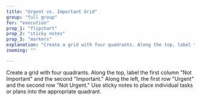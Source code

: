 ```yaml
---
title: "Urgent vs. Important Grid"
group: "full group"
for: "execution"
prop_1: "flipchart"
prop_2: "sticky notes"
prop_3: "markers"
explanation: "Create a grid with four quadrants. Along the top, label the first column \"Not Important\" and the second \"Important.\" Along the left, the first row \"Urgent\" and the second row \"Not Urgent.\" Use sticky notes to place individual tasks or plans into the appropriate quadrant."
zooming: ""

---
```


Create a grid with four quadrants. Along the top, label the first column "Not Important" and the second "Important." Along the left, the first row "Urgent" and the second row "Not Urgent." Use sticky notes to place individual tasks or plans into the appropriate quadrant.
